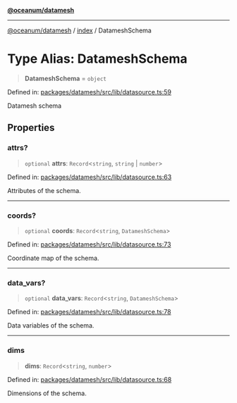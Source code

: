 [**@oceanum/datamesh**](../../README.md)

***

[@oceanum/datamesh](../../README.md) / [index](../README.md) / DatameshSchema

# Type Alias: DatameshSchema

> **DatameshSchema** = `object`

Defined in: [packages/datamesh/src/lib/datasource.ts:59](https://github.com/oceanum-io/oceanum-js/blob/3690a65f9299651d3a3a5e315b93a4a92e341aa0/packages/datamesh/src/lib/datasource.ts#L59)

Datamesh schema

## Properties

### attrs?

> `optional` **attrs**: `Record`\<`string`, `string` \| `number`\>

Defined in: [packages/datamesh/src/lib/datasource.ts:63](https://github.com/oceanum-io/oceanum-js/blob/3690a65f9299651d3a3a5e315b93a4a92e341aa0/packages/datamesh/src/lib/datasource.ts#L63)

Attributes of the schema.

***

### coords?

> `optional` **coords**: `Record`\<`string`, `DatameshSchema`\>

Defined in: [packages/datamesh/src/lib/datasource.ts:73](https://github.com/oceanum-io/oceanum-js/blob/3690a65f9299651d3a3a5e315b93a4a92e341aa0/packages/datamesh/src/lib/datasource.ts#L73)

Coordinate map of the schema.

***

### data\_vars?

> `optional` **data\_vars**: `Record`\<`string`, `DatameshSchema`\>

Defined in: [packages/datamesh/src/lib/datasource.ts:78](https://github.com/oceanum-io/oceanum-js/blob/3690a65f9299651d3a3a5e315b93a4a92e341aa0/packages/datamesh/src/lib/datasource.ts#L78)

Data variables of the schema.

***

### dims

> **dims**: `Record`\<`string`, `number`\>

Defined in: [packages/datamesh/src/lib/datasource.ts:68](https://github.com/oceanum-io/oceanum-js/blob/3690a65f9299651d3a3a5e315b93a4a92e341aa0/packages/datamesh/src/lib/datasource.ts#L68)

Dimensions of the schema.
